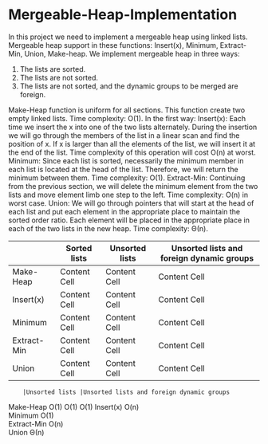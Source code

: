 # Mergeable-Heap-Implementation

In this project we need to implement a mergeable heap using linked lists. Mergeable heap support in these functions: 
Insert(x), Minimum, Extract-Min, Union, Make-heap.
We implement mergeable heap in three ways:
1.	The lists are sorted.
2.	The lists are not sorted.
3.	The lists are not sorted, and the dynamic groups to be merged are foreign.


Make-Heap function is uniform for all sections. This function create two empty linked lists. Time complexity: O(1).
In the first way:
Insert(x): Each time we insert the x into one of the two lists alternately. During the insertion we will go through the members of the list in a linear scan and find the position of x. If x is larger than all the elements of the list, we will insert it at the end of the list. Time complexity of this operation will cost O(n) at worst.
Minimum: Since each list is sorted, necessarily the minimum member in each list is located at the head of the list. Therefore, we will return the minimum between them. Time complexity: O(1).
Extract-Min: Continuing from the previous section, we will delete the minimum element from the two lists and move element limb one step to the left. Time complexity: O(n) in worst case.
Union: We will go through pointers that will start at the head of each list and put each element in the appropriate place to maintain the sorted order ratio. Each element will be placed in the appropriate place in each of the two lists in the new heap. Time complexity: Θ(n).



|   | Sorted lists | Unsorted lists  | Unsorted lists and foreign dynamic groups  |
| ------------- | ------------- | ------------- | ------------- |
| Make-Heap  | Content Cell  | Content Cell  | Content Cell  |
| Insert(x)  | Content Cell  | Content Cell  | Content Cell  |
| Minimum  | Content Cell  | Content Cell  | Content Cell  |
| Extract-Min  | Content Cell  | Content Cell  | Content Cell  |
| Union  | Content Cell  | Content Cell  | Content Cell  |

		|Unsorted lists |Unsorted lists and foreign dynamic groups
Make-Heap	O(1)	O(1)	O(1)
Insert(x)	O(n)		
Minimum	O(1)		
Extract-Min	O(n)		
Union	Θ(n)		

